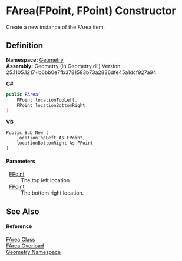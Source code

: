 # FArea(FPoint, FPoint) Constructor


Create a new instance of the FArea item.



## Definition
**Namespace:** <a href="eb409b48-e279-bdb4-daf3-3196b72d55a2.md">Geometry</a>  
**Assembly:** Geometry (in Geometry.dll) Version: 25.1105.1217+b6bb0e7fb3781583b73a2836dfe45a1dcf927a94

**C#**
``` C#
public FArea(
	FPoint locationTopLeft,
	FPoint locationBottomRight
)
```
**VB**
``` VB
Public Sub New ( 
	locationTopLeft As FPoint,
	locationBottomRight As FPoint
)
```



#### Parameters
<dl><dt>  <a href="477a6142-7b25-5977-263a-a8e4e3c4f582.md">FPoint</a></dt><dd>The top left location.</dd><dt>  <a href="477a6142-7b25-5977-263a-a8e4e3c4f582.md">FPoint</a></dt><dd>The bottom right location.</dd></dl>

## See Also


#### Reference
<a href="bb9e7df7-af91-41d9-e4eb-f0500ec02002.md">FArea Class</a>  
<a href="0b3928ff-84a3-e8e8-6ce2-429cf4ad28ab.md">FArea Overload</a>  
<a href="eb409b48-e279-bdb4-daf3-3196b72d55a2.md">Geometry Namespace</a>  
